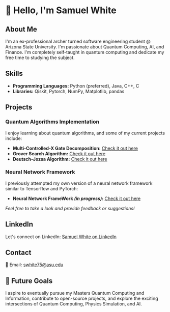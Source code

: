 
# 👋 Hello, I'm Samuel White

## About Me
I'm an ex-professional archer turned software engineering student @ Arizona State University. I'm passionate about Quantum Computing, AI, and Finance. I'm completely self-taught in quantum computing and dedicate my free time to studying the subject.

## Skills
- **Programming Languages:** Python (preferred), Java, C++, C
- **Libraries:** Qiskit, Pytorch, NumPy, Matplotlib, pandas

## Projects
### Quantum Algorithms Implementation
I enjoy learning about quantum algorithms, and some of my current projects include:
- **Multi-Controlled-X Gate Decomposition:** [Check it out here](https://github.com/samabwhite/QOSF-Cohort-8-Screening-Task)
- **Grover Search Algorithm:** [Check it out here](https://github.com/samabwhite/Grover-Search-Implementation)
- **Deutsch-Jozsa Algorithm:** [Check it out here](https://github.com/samabwhite/Deutsch-Jozsa-Implementation)
### Neural Network Framework
I previously attempted my own version of a neural network framework similar to Tensorflow and PyTorch:
- **Neural Network FrameWork *(in progress)*:** [Check it out here](https://github.com/samabwhite/NeuralNetworkFramework)

*Feel free to take a look and provide feedback or suggestions!*

## LinkedIn
Let's connect on LinkedIn: [Samuel White on LinkedIn](https://www.linkedin.com/in/samuel-white-0b8959138)

## Contact
📧 Email: swhite75@asu.edu

## 🚀 Future Goals
I aspire to eventually pursue my Masters Quantum Computing and Information, contribute to open-source projects, and explore the exciting intersections of Quantum Computing, Physics Simulation, and AI.
